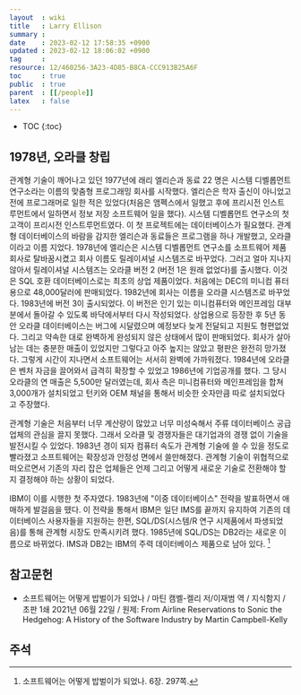 ```yaml
---
layout  : wiki
title   : Larry Ellison
summary : 
date    : 2023-02-12 17:58:35 +0900
updated : 2023-02-12 18:06:02 +0900
tag     : 
resource: 12/460256-3A23-4D85-B8CA-CCC913B25A6F
toc     : true
public  : true
parent  : [[/people]]
latex   : false
---
```

* TOC
{:toc}

## 1978년, 오라클 창립

>
관계형 기술이 깨어나고 있던 1977년에 래리 엘리슨과 동료 22 명은 시스템 디벨롭먼트 연구소라는 이름의 맞춤형 프로그래밍 회사를 시작했다.
엘리슨은 학자 출신이 아니었고 전에 프로그래머로 일한 적은 있었다(처음은 앰펙스에서 일했고 후에 프리시전 인스트루먼트에서 일하면서 정보 저장 소프트웨어 일을 했다).
시스템 디벨롭먼트 연구소의 첫 고객이 프리시전 인스트루먼트였다.
이 첫 프로젝트에는 데이터베이스가 필요했다.
관계형 데이터베이스의 바람을 감지한 엘리슨과 동료들은 프로그램을 하나 개발했고, 오라클이라고 이름 지었다.
1978년에 엘리슨은 시스템 디벨롭먼트 연구소를 소프트웨어 제품 회사로 탈바꿈시켰고 회사 이름도 릴레이셔널 시스템즈로 바꾸었다.
그러고 얼마 지나지 않아서 릴레이셔널 시스템즈는 오라클 버전 2 (버전 1은 원래 없었다)를 출시했다.
이것은 SQL 호환 데이터베이스로는 최초의 상업 제품이었다.
처음에는 DEC의 미니컴 퓨터용으로 48,000달러에 판매되었다.
1982년에 회사는 이름을 오라클 시스템즈로 바꾸었다.
1983년에 버전 3이 출시되었다.
이 버전은 인기 있는 미니컴퓨터와 메인프레임 대부분에서 돌아갈 수 있도록 바닥에서부터 다시 작성되었다.
상업용으로 등장한 후 5년 동안 오라클 데이터베이스는 버그에 시달렸으며 예정보다 늦게 전달되고 지원도 형편없었다.
그리고 약속한 대로 완벽하게 완성되지 않은 상태에서 많이 판매되었다.
회사가 살아남는 데는 충분한 매출이 있었지만 그렇다고 아주 높지는 않았고 평판은 완전히 망가졌다.
그렇게 시간이 지나면서 소프트웨어는 서서히 완벽에 가까워졌다.
1984년에 오라클은 벤처 자금을 끌어와서 급격히 확장할 수 있었고 1986년에 기업공개를 했다.
그 당시 오라클의 연 매출은 5,500만 달러였는데, 회사 측은 미니컴퓨터와 메인프레임을 합쳐 3,000개가 설치되었고 턴키와 OEM 채널을 통해서 비슷한 숫자만큼 따로 설치되었다고 주장했다.
>
관계형 기술은 처음부터 너무 계산량이 많았고 너무 미성숙해서 주류 데이터베이스 공급업체의 관심을 끌지 못했다.
그래서 오라클 및 경쟁자들은 대기업과의 경쟁 없이 기술을 발전시킬 수 있었다.
1983년 경이 되자 컴퓨터 속도가 관계형 기술에 쓸 수 있을 정도로 빨라졌고 소프트웨어는 확장성과 안정성 면에서 쓸만해졌다.
관계형 기술이 위협적으로 떠오르면서 기존의 자리 잡은 업체들은 언제 그리고 어떻게 새로운 기술로 전환해야 할지 결정해야 하는 상황이 되었다.
>
IBM이 이를 시행한 첫 주자였다. 1983년에 "이중 데이터베이스" 전략을 발표하면서 애매하게 발걸음을 뗐다.
이 전략을 통해서 IBM은 일단 IMS를 끝까지 유지하여 기존의 데이터베이스 사용자들을 지원하는 한편,
SQL/DS(시스템/R 연구 시제품에서 파생되었음)를 통해 관계형 시장도 만족시키려 했다.
1985년에 SQL/DS는 DB2라는 새로운 이름으로 바뀌었다.
IMS과 DB2는 IBM의 주력 데이터베이스 제품으로 남아 있다.
[^martin-297]


## 참고문헌

- 소프트웨어는 어떻게 밥벌이가 되었나 / 마틴 캠벨-켈리 저/이재범 역 / 지식함지 / 초판 1쇄 2021년 06월 22일 / 원제: From Airline Reservations to Sonic the Hedgehog: A History of the Software Industry by Martin Campbell-Kelly

## 주석

[^martin-297]: 소프트웨어는 어떻게 밥벌이가 되었나. 6장. 297쪽.

